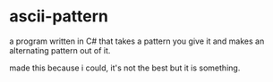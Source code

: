 # ascii-pattern
a program written in C# that takes a pattern you give it and makes an alternating pattern out of it.

made this because i could, it's not the best but it is something.
